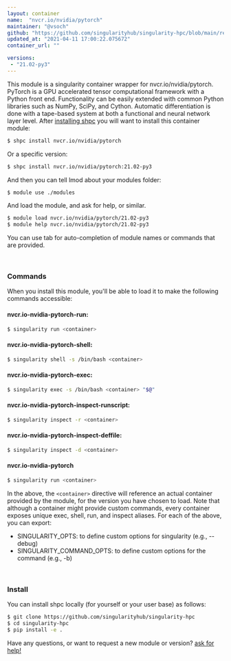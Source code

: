 ```yaml
---
layout: container
name:  "nvcr.io/nvidia/pytorch"
maintainer: "@vsoch"
github: "https://github.com/singularityhub/singularity-hpc/blob/main/registry/nvcr.io/nvidia/pytorch/container.yaml"
updated_at: "2021-04-11 17:00:22.075672"
container_url: ""

versions:
 - "21.02-py3"
---
```


This module is a singularity container wrapper for nvcr.io/nvidia/pytorch.
PyTorch is a GPU accelerated tensor computational framework with a Python front end. Functionality can be easily extended with common Python libraries such as NumPy, SciPy, and Cython. Automatic differentiation is done with a tape-based system at both a functional and neural network layer level.
After [installing shpc](#install) you will want to install this container module:

```bash
$ shpc install nvcr.io/nvidia/pytorch
```

Or a specific version:

```bash
$ shpc install nvcr.io/nvidia/pytorch:21.02-py3
```

And then you can tell lmod about your modules folder:

```bash
$ module use ./modules
```

And load the module, and ask for help, or similar.

```bash
$ module load nvcr.io/nvidia/pytorch/21.02-py3
$ module help nvcr.io/nvidia/pytorch/21.02-py3
```

You can use tab for auto-completion of module names or commands that are provided.

<br>

### Commands

When you install this module, you'll be able to load it to make the following commands accessible:

#### nvcr.io-nvidia-pytorch-run:

```bash
$ singularity run <container>
```

#### nvcr.io-nvidia-pytorch-shell:

```bash
$ singularity shell -s /bin/bash <container>
```

#### nvcr.io-nvidia-pytorch-exec:

```bash
$ singularity exec -s /bin/bash <container> "$@"
```

#### nvcr.io-nvidia-pytorch-inspect-runscript:

```bash
$ singularity inspect -r <container>
```

#### nvcr.io-nvidia-pytorch-inspect-deffile:

```bash
$ singularity inspect -d <container>
```



#### nvcr.io-nvidia-pytorch

```bash
$ singularity run <container>
```


In the above, the `<container>` directive will reference an actual container provided
by the module, for the version you have chosen to load. Note that although a container
might provide custom commands, every container exposes unique exec, shell, run, and
inspect aliases. For each of the above, you can export:

 - SINGULARITY_OPTS: to define custom options for singularity (e.g., --debug)
 - SINGULARITY_COMMAND_OPTS: to define custom options for the command (e.g., -b)

<br>
  
### Install

You can install shpc locally (for yourself or your user base) as follows:

```bash
$ git clone https://github.com/singularityhub/singularity-hpc
$ cd singularity-hpc
$ pip install -e .
```

Have any questions, or want to request a new module or version? [ask for help!](https://github.com/singularityhub/singularity-hpc/issues)
